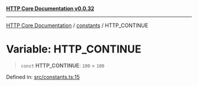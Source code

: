 [**HTTP Core Documentation v0.0.32**](../../README.md)

***

[HTTP Core Documentation](../../modules.md) / [constants](../README.md) / HTTP\_CONTINUE

# Variable: HTTP\_CONTINUE

> `const` **HTTP\_CONTINUE**: `100` = `100`

Defined in: [src/constants.ts:15](https://github.com/stonemjs/http-core/blob/680e946aeb5100b42b4836417719aba730586478/src/constants.ts#L15)
